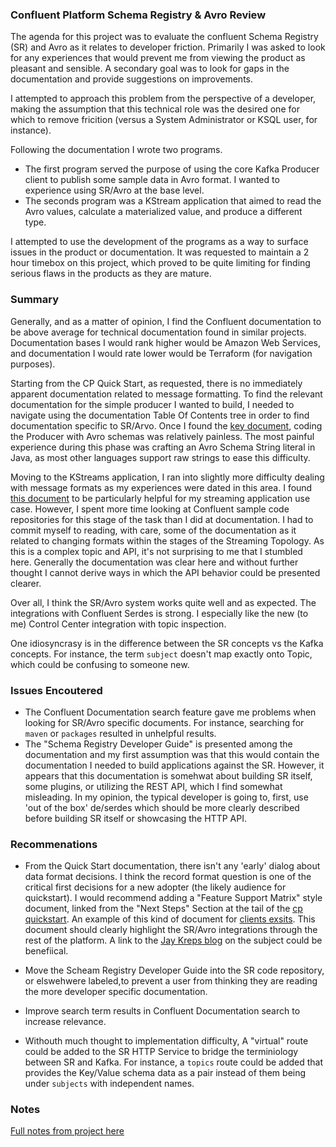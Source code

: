 
### Confluent Platform Schema Registry & Avro Review
The agenda for this project was to evaluate the confluent Schema Registry (SR) and Avro as it relates to developer friction.  Primarily I was asked to look for any experiences that would prevent me from viewing the product as pleasant and sensible.  A secondary goal was to look for gaps in the documentation and provide suggestions on improvements.

I attempted to approach this problem from the perspective of a developer, making the assumption that this technical role was the desired one for which to remove fricition (versus a System Administrator or KSQL user, for instance).

Following the documentation I wrote two programs.
* The first program served the purpose of using the core Kafka Producer client to publish some sample data in Avro format.  I wanted to experience using SR/Avro at the base level.
* The seconds program was a KStream application that aimed to read the Avro values, calculate a materialized value, and produce a different type.

I attempted to use the development of the programs as a way to surface issues in the product or documentation.  It was requested to maintain a 2 hour timebox on this project, which proved to be quite limiting for finding serious flaws in the products as they are mature.

### Summary
Generally, and as a matter of opinion, I find the Confluent documentation to be above average for technical documentation found in similar projects.  Documentation bases I would rank higher would be Amazon Web Services, and documentation I would rate lower would be Terraform (for navigation purposes).

Starting from the CP Quick Start, as requested, there is no immediately apparent documentation related to message formatting.  To find the relevant documentation for the simple producer I wanted to build, I needed to navigate using the documentation Table Of Contents tree in order to find documentation specific to SR/Arvo.  Once I found the [key document](https://docs.confluent.io/current/app-development/index.html), coding the Producer with Avro schemas was relatively painless.  The most painful experience during this phase was crafting an Avro Schema String literal in Java, as most other languages support raw strings to ease this difficulty.

Moving to the KStreams application, I ran into slightly more difficulty dealing with message formats as my experiences were dated in this area.  I found [this document](https://docs.confluent.io/current/app-development/index.html) to be particularly helpful for my streaming application use case.  However, I spent more time looking at Confluent sample code repositories for this stage of the task than I did at documentation.  I had to commit myself to reading, with care, some of the documentation as it related to changing formats within the stages of the Streaming Topology.  As this is a complex topic and API, it's not surprising to me that I stumbled here.  Generally the documentation was clear here and without further thought I cannot derive ways in which the API behavior could be presented clearer.

Over all, I think the SR/Avro system works quite well and as expected.  The integrations with Confluent Serdes is strong.  I especially like the new (to me) Control Center integration with topic inspection.

One idiosyncrasy is in the difference between the SR concepts vs the Kafka concepts.  For instance, the term `subject` doesn't map exactly onto Topic, which could be confusing to someone new.

### Issues Encoutered
* The Confluent Documentation search feature gave me problems when looking for SR/Avro specific documents.  For instance, searching for `maven` or `packages` resulted in unhelpful results.
* The "Schema Registry Developer Guide" is presented among the documentation and my first assumption was that this would contain the documentation I needed to build applications against the SR.  However, it appears that this documentation is somehwat about building SR itself, some plugins, or utilizing the REST API, which I find somewhat misleading.  In my opinion, the typical developer is going to, first, use 'out of the box' de/serdes which should be more clearly described before building SR itself or showcasing the HTTP API.

### Recommenations
* From the Quick Start documentation, there isn't any 'early' dialog about data format decisions.  I think the record format question is one of the critical first decisions for a new adopter (the likely audience for quickstart).  I would recommend adding a "Feature Support Matrix" style document, linked from the "Next Steps" Section at the tail of the [cp quickstart](https://docs.confluent.io/current/quickstart/ce-quickstart.html#next-steps). An example of this kind of document for [clients exsits](https://docs.confluent.io/current/clients/index.html#feature-support). This document should clearly highlight the SR/Avro integrations through the rest of the platform.  A link to the [Jay Kreps blog](https://www.confluent.io/blog/avro-kafka) on the subject could be benefiical.  

* Move the Scheam Registry Developer Guide into the SR code repository, or elswehwere labeled,to prevent a user from thinking they are reading the more developer specific documentation.

* Improve search term results in Confluent Documentation search to increase relevance.

* Withouth much thought to implementation difficulty, A "virtual" route could be added to the SR HTTP Service to bridge the terminiology between SR and Kafka.  For instance, a `topics` route could be added that provides the Key/Value schema data as a pair instead of them being under `subjects` with independent names.

### Notes
[Full notes from project here](NOTES.md)

